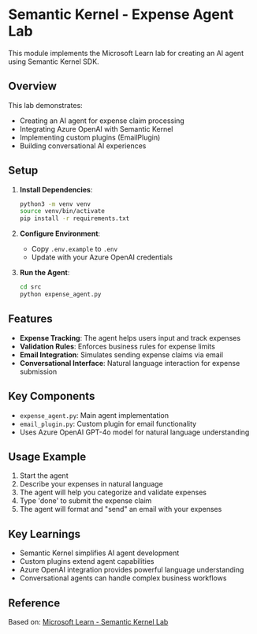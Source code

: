 # Semantic Kernel - Expense Agent Lab

This module implements the Microsoft Learn lab for creating an AI agent using Semantic Kernel SDK.

## Overview

This lab demonstrates:
- Creating an AI agent for expense claim processing
- Integrating Azure OpenAI with Semantic Kernel
- Implementing custom plugins (EmailPlugin)
- Building conversational AI experiences

## Setup

1. **Install Dependencies**:
   ```bash
   python3 -m venv venv
   source venv/bin/activate
   pip install -r requirements.txt
   ```

2. **Configure Environment**:
   - Copy `.env.example` to `.env`
   - Update with your Azure OpenAI credentials

3. **Run the Agent**:
   ```bash
   cd src
   python expense_agent.py
   ```

## Features

- **Expense Tracking**: The agent helps users input and track expenses
- **Validation Rules**: Enforces business rules for expense limits
- **Email Integration**: Simulates sending expense claims via email
- **Conversational Interface**: Natural language interaction for expense submission

## Key Components

- `expense_agent.py`: Main agent implementation
- `email_plugin.py`: Custom plugin for email functionality
- Uses Azure OpenAI GPT-4o model for natural language understanding

## Usage Example

1. Start the agent
2. Describe your expenses in natural language
3. The agent will help you categorize and validate expenses
4. Type 'done' to submit the expense claim
5. The agent will format and "send" an email with your expenses

## Key Learnings

- Semantic Kernel simplifies AI agent development
- Custom plugins extend agent capabilities
- Azure OpenAI integration provides powerful language understanding
- Conversational agents can handle complex business workflows

## Reference

Based on: [Microsoft Learn - Semantic Kernel Lab](https://microsoftlearning.github.io/mslearn-ai-agents/Instructions/04-semantic-kernel.html)